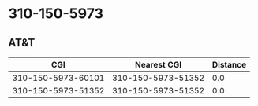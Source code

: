 # 310-150-5973
## AT&T


| CGI | Nearest CGI | Distance |
|-----|-------------|----------|
| 310-150-5973-60101 | 310-150-5973-51352 | 0.0 |
| 310-150-5973-51352 | 310-150-5973-51352 | 0.0 |
